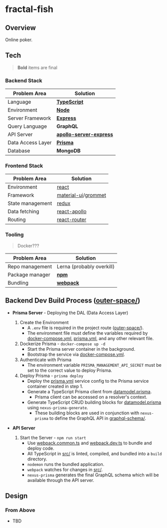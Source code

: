 # fractal-fish

## Overview

Online poker.

## Tech

> **Bold** items are final

### Backend Stack

| Problem Area | Solution |
| --- | --- |
| Language | **[TypeScript](https://github.com/microsoft/TypeScript)** |
| Environment | **[Node](https://github.com/nodejs/node)** |
| Server Framework | **[Express](https://github.com/expressjs/express)** |
| Query Language | **GraphQL** |
| API Server | **[apollo-server-express](https://github.com/apollographql/apollo-server/tree/master/packages/apollo-server-express)** |
| Data Access Layer | **[Prisma](https://github.com/prisma/prisma)** |
| Database | **MongoDB** |

### Frontend Stack

| Problem Area | Solution |
| --- | --- |
| Environment | [react](https://github.com/facebook/react/) |
| Framework | [material-ui](https://material-ui.com/)/[grommet](https://v2.grommet.io/) |
| State management | [redux](https://github.com/reduxjs/redux) |
| Data fetching | [react-apollo](https://github.com/apollographql/react-apollo) |
| Routing | [react-router](https://github.com/ReactTraining/react-router) |

### Tooling

> Docker???

| Problem Area | Solution |
| --- | --- |
| Repo management | Lerna (probably overkill) |
| Package manager | **[npm](https://github.com/npm/cli)** |
| Bundling | **[webpack](https://github.com/webpack/webpack)** |

## Backend Dev Build Process ([outer-space/](./outer-space/))

- **Prisma Server** - Deploying the DAL (Data Access Layer)
  1. Create the Environment
      - A `.env` file is required in the project route ([outer-space/](./outer-space/)).
      - The environment file must define the variables required by [docker-compose.yml](./outer-space/docker-compose.yml), [prisma.yml](./outer-space/prisma/prisma.yml), and any other relevant file.
  2. Dockerize Prisma - `docker-compose up -d`
      - Start the Prisma server container in the background.
      - Bootstrap the service via [docker-compose.yml](./outer-space/docker-compose.yml).
  3. Authenticate with Prisma
      - The environment variable `PRISMA_MANAGEMENT_API_SECRET` must be set to the correct value to deploy Prisma.
  4. Deploy Prisma - `prisma deploy`
      - Deploy the [prisma.yml](./outer-space/prisma/prisma.yml) service config to the Prisma service container created in step 1.
      - Generate a TypeScript Prisma client from [datamodel.prisma](./outer-space/prisma/datamodel.prisma).
        - Prisma client can be accessed on a resolver's context.
      - Generate TypeScript CRUD building blocks for [datamodel.prisma](./outer-space/prisma/datamodel.prisma) using `nexus-prisma-generate`.
        - These building blocks are used in conjunction with `nexus-prisma` to define the GraphQL API in [graphql-schema/](./outer-space/src/graphql-schema).

- **API Server**
  1. Start the Server - `npm run start`
      - Use [webpack.common.ts](./outer-space/webpack.common.ts) and [webpack.dev.ts](./outer-space/webpack.dev.ts) to bundle and deploy code.
      - All TypeScript in [src/](./outer-space/src/) is linted, compiled, and bundled into a `build` directory.
      - `nodemon` runs the bundled application.
      - `webpack` watches for changes in [src/](./outer-space/src/).
      - `nexus-prisma` generates the final GraphQL schema which will be available through the API server.

## Design

### From Above

- TBD
